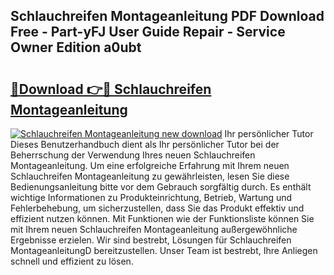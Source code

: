 ## Schlauchreifen Montageanleitung PDF Download Free - Part-yFJ User Guide Repair - Service Owner Edition a0ubt

# <h2><a href="http://df6et8f.blite.top/?on=Schlauchreifen+Montageanleitung">🔗Download 👉🔴 Schlauchreifen Montageanleitung</a></h2>

[![Schlauchreifen Montageanleitung new download](https://i.imgur.com/lujVjoI.png)](http://df6et8f.blite.top/?on=Schlauchreifen+Montageanleitung)
Ihr persönlicher Tutor Dieses Benutzerhandbuch dient als Ihr persönlicher Tutor bei der Beherrschung der Verwendung Ihres neuen Schlauchreifen Montageanleitung. Um eine erfolgreiche Erfahrung mit Ihrem neuen Schlauchreifen Montageanleitung zu gewährleisten, lesen Sie diese Bedienungsanleitung bitte vor dem Gebrauch sorgfältig durch. Es enthält wichtige Informationen zu Produkteinrichtung, Betrieb, Wartung und Fehlerbehebung, um sicherzustellen, dass Sie das Produkt effektiv und effizient nutzen können. Mit Funktionen wie der Funktionsliste können Sie mit Ihrem neuen Schlauchreifen Montageanleitung außergewöhnliche Ergebnisse erzielen. Wir sind bestrebt, Lösungen für Schlauchreifen MontageanleitungD bereitzustellen. Unser Team ist bestrebt, Ihre Anliegen schnell und effizient zu lösen.
